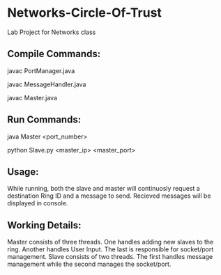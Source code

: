 # Networks-Circle-Of-Trust
Lab Project for Networks class

## Compile Commands:
  
  javac PortManager.java
  
  javac MessageHandler.java
  
  javac Master.java
  
## Run Commands:

  java Master <port_number>
  
  python Slave.py <master_ip> <master_port>
  
## Usage:
  
  While running, both the slave and master will continuosly request a destination Ring ID and a message to send.
  Recieved messages will be displayed in console.
  
## Working Details:
  
  Master consists of three threads. One handles adding new slaves to the ring. Another handles User Input. 
  The last is responsible for socket/port management.
  Slave consists of two threads. The first handles message management while the second manages the socket/port.
